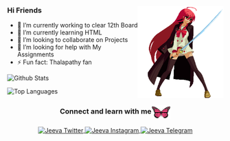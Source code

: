 ### Hi Friends <img align="right" alt="Just a Hi" src="https://github.com/JeevabharathiRK/JeevabharathiRK/blob/main/sub-files/OGC.gif" width="200px">

<!--
**JeevabharathiRK/jeevabharathiRK** is a ✨ _special_ ✨ repository because its `README.md` (this file) appears on your GitHub profile. 

Here are some ideas to get you started:
-->
- 🔭 I’m currently working to clear 12th Board
- 🌱 I’m currently learning HTML
- 👯 I’m looking to collaborate on Projects
- 🤔 I’m looking for help with My Assignments
- ⚡ Fun fact: Thalapathy fan




![Github Stats](https://github-readme-stats.vercel.app/api?username=JeevabharathiRK&show_icons=true&count_private=true&include_all_commits=true)


![Top Languages](https://github-readme-stats.vercel.app/api/top-langs/?username=JeevabharathiRK)


<div align="center">
  <h3 align="center">Connect and learn with me<img align="center" src="https://github.com/JeevabharathiRK/JeevabharathiRK/blob/main/sub-files/627043g2sjeda947.gif" height="33px" /></h3>
  <a href="https://twitter.com/JeevabharathiRK">
    <img align="center" alt="Jeeva Twitter" width="24px" src="https://cdn.jsdelivr.net/npm/simple-icons@3.2.0/icons/twitter.svg" />
  </a>
  <a href="https://instagram.com/JeevabharathiRK">
    <img align="center" alt="Jeeva Instagram" width="24px" src="https://cdn.jsdelivr.net/npm/simple-icons@3.2.0/icons/instagram.svg" />
  </a>
  <a href="https://telegram.dog/JeevabharathiRK">
    <img align="center" alt="Jeeva Telegram" width="24px" src="https://cdn.jsdelivr.net/npm/simple-icons@3.2.0/icons/telegram.svg" />
  </a>
